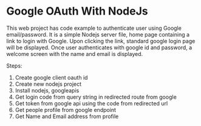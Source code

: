 # Google OAuth With NodeJs

This web project has code example to authenticate user using Google email/password.
It is a simple Nodejs server file, home page containing a link to login with Google.
Upon clicking the link, standard google login page will be displayed.
Once user authenticates with google id and password, a welcome screen with the name and email is displayed.

Steps:
1. Create google client oauth id
2. Create new nodejs project
3. Install nodejs, googleapis
4. Get login code from query string in redirected route from google
5. Get token from google api using the code from redirected url
6. Get people profile from google endpoint
7. Get Name and Email address from profile

